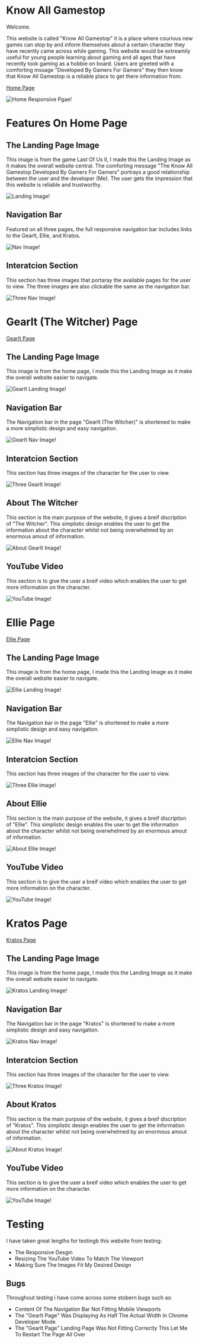 # Know All Gamestop

Welcome.

This website is called "Know All Gamestop" it is a place where courious new games can stop by and inform themselves about a certain character they have recently came across while gaming. This website would be extreamily useful for young people learning about gaming and all ages that have recently took gaming as a hobbie on board. Users are greeted with a comforting mssage "Developed By Gamers For Gamers" they then know that Know All Gamestop is a reliable place to get there information from.


[Home Page](https://seangrant18.github.io/Website/)


![Home Responsive Pgae!](/images/ResponsiveHome.PNG "Home Responsive Image")

# Features On Home Page

## The Landing Page Image

This image is from the game Last Of Us II, I made this the Landing Image as it makes the overall website central. The comforting message "The Know All Gamestop Developed By Gamers For Gamers" portrays a good relationship between the user and the developer (Me). The user gets the impression that this website is reliable and trustworthy.

![Landing Image!](/images/Landingimage.PNG "Landing Image")

## Navigation Bar

Featured on all three pages, the full responsive navigation bar includes links to the Gearlt, Ellie, and Kratos.

![Nav Image!](/images/nav.PNG "Nav Image")

## Interatcion Section

This section has three images that portaray the available pages for the user to view. The three images are also clickable the same as the navigation bar.

![Three Nav Image!](/images/threeimg.PNG "Three Nav Image")

# Gearlt (The Witcher) Page

[Gearlt Page](https://seangrant18.github.io/Website/Know-all-gamestop-geralt.html)

## The Landing Page Image

This image is from the home page, I made this the Landing Image as it make the overall website easier to navigate.

![Gearlt Landing Image!](/images/GearltLanding.PNG "Gearlt Landing Image")

## Navigation Bar

The Navigation bar in the page "Gearlt (The Witcher)" is shortened to make a more simplistic design and easy navigation.

![Gearlt Nav Image!](/images/gearltnav.PNG "Gearlt Nav Image")

## Interatcion Section

This section has three images of the character for the user to view.

![Three Gearlt Image!](/images/threegearlt.PNG "Three Gearlt Image")

## About The Witcher

This section is the main purpose of the website, it gives a breif discription of "The Witcher". This simplistic design enables the user to get the information about the character whilst not being overwhelmed by an enormous amout of information.

![About Gearlt Image!](/images/aboutgearlt.PNG "About Gearlt Image")

## YouTube Video

This section is to give the user a breif video which enables the user to get more information on the character.

![YouTube Image!](/images/ytgearlt.PNG "YouTube Image")

# Ellie Page

[Ellie Page](https://seangrant18.github.io/Website/Know-all-gamestop-ellie.html)

## The Landing Page Image

This image is from the home page, I made this the Landing Image as it make the overall website easier to navigate.

![Ellie Landing Image!](/images/Ellielanding.PNG "Ellie Landing Image")

## Navigation Bar

The Navigation bar in the page "Ellie" is shortened to make a more simplistic design and easy navigation.

![Ellie Nav Image!](/images/Ellienav.PNG "Ellie Nav Image")

## Interatcion Section

This section has three images of the character for the user to view.

![Three Ellie Image!](/images/threeellie.PNG "Three Ellie Image")

## About Ellie

This section is the main purpose of the website, it gives a breif discription of "Ellie". This simplistic design enables the user to get the information about the character whilst not being overwhelmed by an enormous amout of information.

![About Ellie Image!](/images/aboutellie.PNG "About Ellie Image")

## YouTube Video

This section is to give the user a breif video which enables the user to get more information on the character.

![YouTube Image!](/images/ytellie.PNG "YouTube Image")

# Kratos Page

[Kratos Page](https://seangrant18.github.io/Website/Know-all-gamestop-kratos.html)

## The Landing Page Image

This image is from the home page, I made this the Landing Image as it make the overall website easier to navigate.

![Kratos Landing Image!](/images/kratoslanding.PNG "Kratos Landing Image")

## Navigation Bar

The Navigation bar in the page "Kratos" is shortened to make a more simplistic design and easy navigation.

![Kratos Nav Image!](/images/kratosnav.PNG "Kratos Nav Image")

## Interatcion Section

This section has three images of the character for the user to view.

![Three Kratos Image!](/images/threekratos.PNG "Three Kratos Image")

## About Kratos

This section is the main purpose of the website, it gives a breif discription of "Kratos". This simplistic design enables the user to get the information about the character whilst not being overwhelmed by an enormous amout of information.

![About Kratos Image!](/images/aboutkratos.PNG "About Kratos Image")

## YouTube Video

This section is to give the user a breif video which enables the user to get more information on the character.

![YouTube Image!](/images/ytkratos.PNG "YouTube Image")



# Testing

I have taken great lengths for testingb this website from testing:
* The Responsive Desgin
* Resizing The YouTube Video To Match The Viewport
* Making Sure The Images Fit My Desired Design

## Bugs
Throughout testing i have come across some stobern bugs such as:
* Content Of The Navigation Bar Not Fitting Mobile Viewports
* The "Gearlt Page" Was Displaying As Half The Actual Width In Chrome Developer Mode
* The "Gearlt Page" Landing Page Was Not Fitting Correctly This Let Me To Restart The Page All Over

